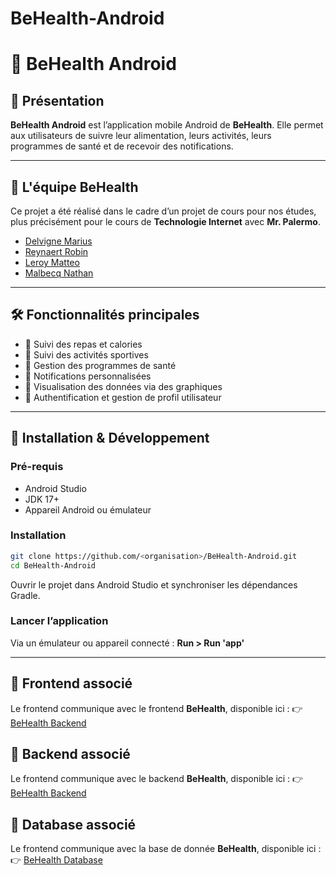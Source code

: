 # BeHealth-Android

# 📄 BeHealth Android

## 🚀 Présentation
**BeHealth Android** est l’application mobile Android de **BeHealth**.
Elle permet aux utilisateurs de suivre leur alimentation, leurs activités, leurs programmes de santé et de recevoir des notifications.

---

## 👥 L'équipe BeHealth
Ce projet a été réalisé dans le cadre d’un projet de cours pour nos études, plus précisément pour le cours de **Technologie Internet** avec **Mr. Palermo**.

- [Delvigne Marius](https://github.com/mariusdelvigne)
- [Reynaert Robin](https://github.com/RobinRHELHa)
- [Leroy Matteo](https://github.com/rococooooo)
- [Malbecq Nathan](https://github.com/NathanHELHa)

---

## 🛠️ Fonctionnalités principales
- 🔹 Suivi des repas et calories  
- 🔹 Suivi des activités sportives  
- 🔹 Gestion des programmes de santé  
- 🔹 Notifications personnalisées  
- 🔹 Visualisation des données via des graphiques  
- 🔹 Authentification et gestion de profil utilisateur

---

## 📂 Installation & Développement
### Pré-requis
- Android Studio  
- JDK 17+  
- Appareil Android ou émulateur

### Installation
```bash
git clone https://github.com/<organisation>/BeHealth-Android.git
cd BeHealth-Android
```
Ouvrir le projet dans Android Studio et synchroniser les dépendances Gradle.

### Lancer l’application
Via un émulateur ou appareil connecté : **Run > Run 'app'**

---

## 🔗 Frontend associé
Le frontend communique avec le frontend **BeHealth**, disponible ici :
👉 [BeHealth Backend](https://github.com/mariusdelvigne/BeHealth-Frontend)

## 🔗 Backend associé
Le frontend communique avec le backend **BeHealth**, disponible ici :
👉 [BeHealth Backend](https://github.com/mariusdelvigne/BeHealth-Backend)

## 🔗 Database associé
Le frontend communique avec la base de donnée **BeHealth**, disponible ici :
👉 [BeHealth Database](https://github.com/mariusdelvigne/BeHealth-Database)
